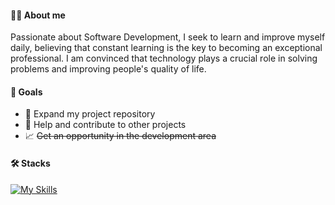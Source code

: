 #### 👨‍💻 About me

Passionate about Software Development, I seek to learn and improve myself daily, believing that constant learning is the key to becoming an exceptional professional. I am convinced that technology plays a crucial role in solving problems and improving people's quality of life.

#### 🎯 Goals

  - 📂 Expand my project repository
  - 🤝 Help and contribute to other projects
  - 📈 ~~Get an opportunity in the development area~~

#### 🛠️ Stacks 

[![My Skills](https://skillicons.dev/icons?i=html,css,bootstrap,sass,javascript,react,typescript,tailwind,nextjs,nodejs,cs,git,postman,mysql,mongodb)](https://skillicons.dev)

